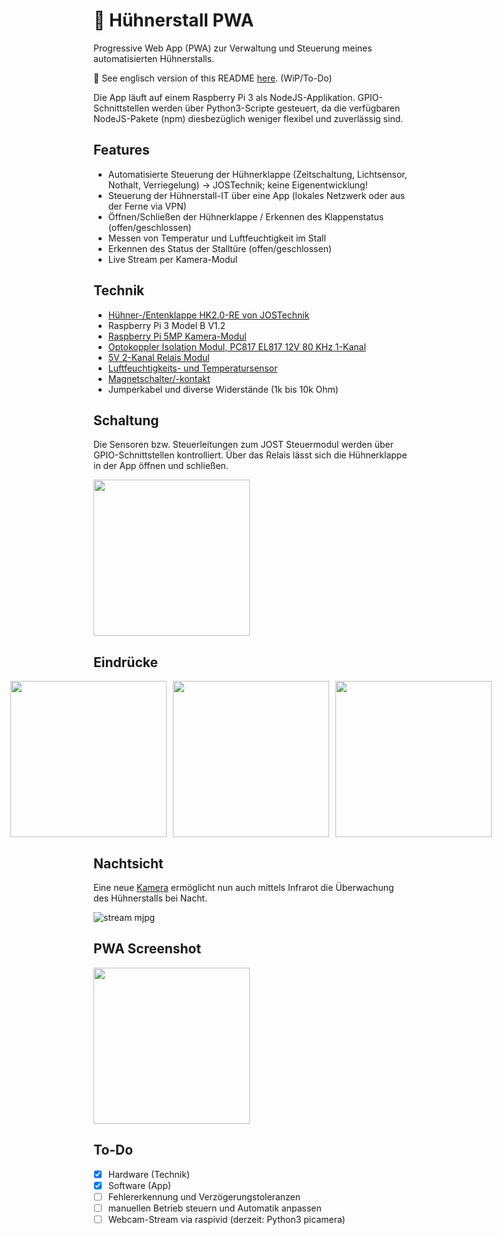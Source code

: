 # :chicken: Hühnerstall PWA

Progressive Web App (PWA) zur Verwaltung und Steuerung meines automatisierten Hühnerstalls.

:pushpin: See englisch version of this README [here](./README-en.md). (WiP/To-Do)

Die App läuft auf einem Raspberry Pi 3 als NodeJS-Applikation. GPIO-Schnittstellen werden über Python3-Scripte gesteuert, da die verfügbaren NodeJS-Pakete (npm) diesbezüglich weniger flexibel und zuverlässig sind.

## Features
- Automatisierte Steuerung der Hühnerklappe (Zeitschaltung, Lichtsensor, Nothalt, Verriegelung) -> JOSTechnik; keine Eigenentwicklung!
- Steuerung der Hühnerstall-IT über eine App (lokales Netzwerk oder aus der Ferne via VPN)
- Öffnen/Schließen der Hühnerklappe / Erkennen des Klappenstatus (offen/geschlossen)
- Messen von Temperatur und Luftfeuchtigkeit im Stall
- Erkennen des Status der Stalltüre (offen/geschlossen)
- Live Stream per Kamera-Modul

## Technik
- [Hühner-/Entenklappe HK2.0-RE von JOSTechnik](https://jost-technik.de/HK20-RE-Rahmengeraet-mit-selbstverriegelnder-Entenklappe-inkl-Steuerung-fuer-Anlocklicht-und-Beleuchtung--500_110.html)
- Raspberry Pi 3 Model B V1.2
- [Raspberry Pi 5MP Kamera-Modul](https://www.berrybase.de/raspberry-pi/raspberry-pi-computer/kameras/5mp-kamera-f-252-r-raspberry-pi)
- [Optokoppler Isolation Modul, PC817 EL817 12V 80 KHz 1-Kanal](https://www.amazon.de/Optokoppler-Isolation-Modul-1-Kanal-Platine-DIN-Schienenhalterung-SPS-Prozessoren/dp/B07YHQBCZ7/)
- [5V 2-Kanal Relais Modul](https://www.berrybase.de/sensoren-module/relaiskarten/5v-2-kanal-relais-modul)
- [Luftfeuchtigkeits- und Temperatursensor](https://www.berrybase.de/sensoren-module/feuchtigkeit/am2302/dht22-digitaler-temperatur-und-luftfeuchtesensor-mit-kabelanschluss)
- [Magnetschalter/-kontakt](https://www.berrybase.de/bauelemente/schalter-taster/magnetschalter/universaler-t-252-r-und-fensterkontakt)
- Jumperkabel und diverse Widerstände (1k bis 10k Ohm)

## Schaltung
Die Sensoren bzw. Steuerleitungen zum JOST Steuermodul werden über GPIO-Schnittstellen kontrolliert. Über das Relais lässt sich die Hühnerklappe in der App öffnen und schließen.

<img src="https://user-images.githubusercontent.com/61932664/164439927-c29ef9ee-406c-4363-8c64-9a849b151e25.jpeg" style="width: 250px;">

## Eindrücke
<div style="display: flex; justify-content: center;">
  <img src="https://user-images.githubusercontent.com/61932664/164431430-872fcac7-e16d-422f-acfd-e137f751add1.jpg" style="width: 250px; margin-right: 10px;">
  <img src="https://user-images.githubusercontent.com/61932664/164431721-b1c80b20-2692-494c-af1a-f5719abe44c2.jpg" style="width: 250px; margin-right: 10px;">
  <img src="https://user-images.githubusercontent.com/61932664/164431731-5ba0ccc4-252f-4563-b2c7-e2e1278545ee.jpg" style="width: 250px;">
</div>

## Nachtsicht
Eine neue [Kamera](https://www.amazon.de/dp/B08C5GDG9Q) ermöglicht nun auch mittels Infrarot die Überwachung des Hühnerstalls bei Nacht.

![stream mjpg](https://user-images.githubusercontent.com/61932664/170657367-4832d39e-346e-4ef8-ac75-b8ac833c3ba0.jpeg)

## PWA Screenshot
<img src="https://user-images.githubusercontent.com/61932664/164433614-9bc2031c-7819-4a96-af65-c3dee4ce58f0.JPG" style="width: 250px;">

## To-Do
- [x] Hardware (Technik)
- [x] Software (App)
- [ ] Fehlererkennung und Verzögerungstoleranzen
- [ ] manuellen Betrieb steuern und Automatik anpassen
- [ ] Webcam-Stream via raspivid (derzeit: Python3 picamera)
